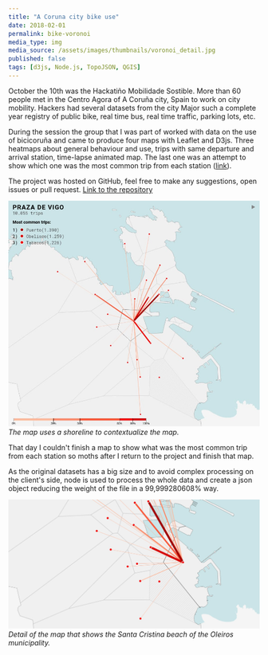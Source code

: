 ```yaml
---
title: "A Coruna city bike use"
date: 2018-02-01
permalink: bike-voronoi
media_type: img
media_source: /assets/images/thumbnails/voronoi_detail.jpg
published: false
tags: [d3js, Node.js, TopoJSON, QGIS]
---
```


October the 10th was the Hackatiño Mobilidade Sostible. More than 60 people met in the Centro Agora of A Coruña city, Spain to work on city mobility. Hackers had several datasets from the city Major such a complete year registry of public bike, real time bus, real time traffic, parking lots, etc.

During the session the group that I was part of worked with data on the use of bicicoruña and came to produce four maps with Leaflet and D3js. Three heatmaps about general behaviour and use, trips with same departure and arrival station, time-lapse animated map. The last one was an attempt to show which one was the most common trip from each station ([link](https://www.luissevillano.net/bici-coruna/)).

The project was hosted on GitHub, feel free to make any suggestions, open issues or pull request. [Link to the repository](https://github.com/LuisSevillano/bici-coruna)

![image](/assets/images/voronoi.jpg)
_The map uses a shoreline to contextualize the map._

That day I couldn't finish a map to show what was the most common trip from each station so moths after I return to the project and finish that map.

As the original datasets has a big size and to avoid complex processing on the client's side, node is used to process the whole data and create a json object reducing the weight of the file in a 99,999280608% way.

![image](/assets/images/voronoi_detail.jpg)
_Detail of the map that shows the Santa Cristina beach of the Oleiros municipality._
